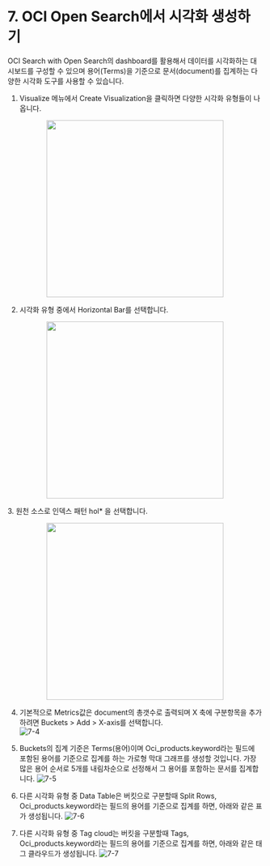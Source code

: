 
# 7. OCI Open Search에서 시각화 생성하기

OCI Search with Open Search의 dashboard를 활용해서 데이터를 시각화하는 대시보드를 구성할 수 있으며 용어(Terms)을 기준으로 문서(document)를 집계하는 다양한 시각화 도구를 사용할 수 있습니다. 
  
1. Visualize 메뉴에서 Create Visualization을 클릭하면 다양한 시각화 유형들이 나옵니다.
 <p align="center"><img src="https://github.com/oraclekr-data-platform/ODWS-S04-ADB-Data-Visualization/assets/150219167/4d20c700-c56f-4baa-835b-f0f0430db7c7" height="350"></p>
   
2. 시각화 유형 중에서 Horizontal Bar를 선택합니다.
 <p align="center"><img src="https://github.com/oraclekr-data-platform/ODWS-S04-ADB-Data-Visualization/assets/150219167/57ff4f2f-f30e-40cd-b4ed-fbca43867eb5" height="350"></p>
3. 원천 소스로 인덱스 패턴 hol* 을 선택합니다.
 <p align="center"><img src="https://github.com/oraclekr-data-platform/ODWS-S04-ADB-Data-Visualization/assets/150219167/43fedaa0-d2cd-48d8-960a-33edccf56e59" height="350"></p>

4. 기본적으로 Metrics값은 document의 총갯수로 출력되며 X 축에 구분항목을 추가하려면 Buckets > Add > X-axis를 선택합니다.  
![7-4](https://github.com/oraclekr-data-platform/ODWS-S04-ADB-Data-Visualization/assets/150219167/66acc44b-0ff4-4217-9494-740b418e72d0)

5. Buckets의 집계 기준은 Terms(용어)이며 Oci_products.keyword라는 필드에 포함된 용어를 기준으로 집계를 하는 가로형 막대 그래프를 생성할 것입니다. 가장 많은 용어 순서로 5개를 내림차순으로 선정해서 그 용어를 포함하는 문서를 집계합니다.
![7-5](https://github.com/oraclekr-data-platform/ODWS-S04-ADB-Data-Visualization/assets/150219167/152ef964-7f8c-4117-97d7-43902ddcfae0)

6. 다른 시각화 유형 중 Data Table은 버킷으로 구분할때 Split Rows, Oci_products.keyword라는 필드의 용어를 기준으로 집계를 하면, 아래와 같은 표가 생성됩니다. 
![7-6](https://github.com/oraclekr-data-platform/ODWS-S04-ADB-Data-Visualization/assets/150219167/52094e7f-6d7e-4364-b41e-03d62af784e6)

7. 다른 시각화 유형 중 Tag cloud는 버킷을 구분할때 Tags, Oci_products.keyword라는 필드의 용어를 기준으로 집계를 하면, 아래와 같은 태그 클라우드가 생성됩니다.
![7-7](https://github.com/oraclekr-data-platform/ODWS-S04-ADB-Data-Visualization/assets/150219167/0e2926bf-1896-4250-83bc-e4451efc270a)
